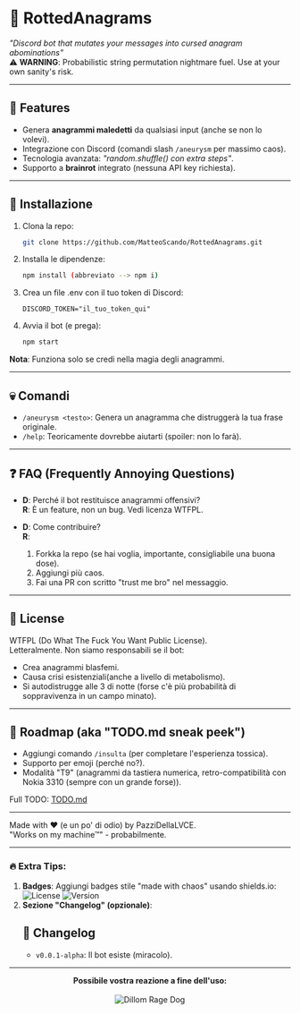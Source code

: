 # 🤪 RottedAnagrams 

*"Discord bot that mutates your messages into cursed anagram abominations"*  
⚠️ **WARNING**: Probabilistic string permutation nightmare fuel. Use at your own sanity's risk.

---

## 📌 Features
- Genera **anagrammi maledetti** da qualsiasi input (anche se non lo volevi).
- Integrazione con Discord (comandi slash `/aneurysm` per massimo caos).
- Tecnologia avanzata: *"random.shuffle() con extra steps"*.
- Supporto a **brainrot** integrato (nessuna API key richiesta).

---

## 🚀 Installazione
1. Clona la repo:
    ```bash
    git clone https://github.com/MatteoScando/RottedAnagrams.git
    ```
2. Installa le dipendenze:
    ```bash
    npm install (abbreviato --> npm i)
    ```
3. Crea un file .env con il tuo token di Discord:
    ```env
    DISCORD_TOKEN="il_tuo_token_qui"
    ```
4. Avvia il bot (e prega):
    ```bash
    npm start
    ```

**Nota**: Funziona solo se credi nella magia degli anagrammi.

---

## 💀 Comandi
- `/aneurysm <testo>`: Genera un anagramma che distruggerà la tua frase originale.
- `/help`: Teoricamente dovrebbe aiutarti (spoiler: non lo farà).

---

## ❓ FAQ (Frequently Annoying Questions)
- **D**: Perché il bot restituisce anagrammi offensivi?  
  **R**: È un feature, non un bug. Vedi licenza WTFPL.

- **D**: Come contribuire?  
  **R**:
  1. Forkka la repo (se hai voglia, importante, consigliabile una buona dose).
  2. Aggiungi più caos.
  3. Fai una PR con scritto "trust me bro" nel messaggio.

---

## 📜 License
WTFPL (Do What The Fuck You Want Public License).  
Letteralmente. Non siamo responsabili se il bot:
- Crea anagrammi blasfemi.
- Causa crisi esistenziali(anche a livello di metabolismo).
- Si autodistrugge alle 3 di notte (forse c'è più probabilità di soppravivenza in un campo minato).

---

## 🌟 Roadmap (aka "TODO.md sneak peek")
- Aggiungi comando `/insulta` (per completare l'esperienza tossica).
- Supporto per emoji (perché no?).
- Modalità "T9" (anagrammi da tastiera numerica, retro-compatibilità con Nokia 3310 (sempre con un grande forse)).

Full TODO: [TODO.md](./TODO.md)

---

Made with ❤️ (e un po' di odio) by PazziDellaLVCE.  
"Works on my machine™" - probabilmente.

---

### 🔥 Extra Tips:
1. **Badges**: Aggiungi badges stile "made with chaos" usando shields.io:
   ![License](https://img.shields.io/badge/license-WTFPL-red)
   ![Version](https://img.shields.io/badge/version-0.0.1--alpha-purple)
2. **Sezione "Changelog" (opzionale)**:
   ## 📜 Changelog
   - `v0.0.1-alpha`: Il bot esiste (miracolo).
---

<p align="center">
  <strong>Possibile vostra reazione a fine dell'uso:</strong><br><br>
  <img src="https://media1.tenor.com/m/-SoMK6niJR0AAAAd/dillom-rage-dog.gif" alt="Dillom Rage Dog">
</p>
